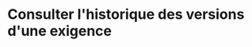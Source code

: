 # Consulter l'historique des versions d'une exigence



<!--stackedit_data:
eyJoaXN0b3J5IjpbLTYyNDQxNzU1Ml19
-->
